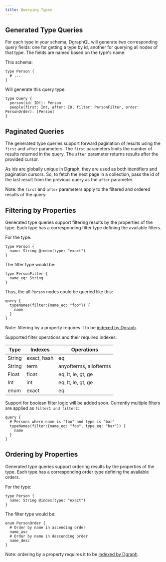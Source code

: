 ```yaml
---
title: Querying Types
---
```


## Generated Type Queries

For each type in your schema, DgraphQL will generate two corresponding query
fields: one for getting a type by id, another for querying all nodes of that
type. The fields are named based on the type's name:

This schema:

```
type Person {
  # ...
}
```

Will generate this query type:

```
type Query {
  person(id: ID!): Person
  people(first: Int, after: ID, filter: PersonFilter, order: PersonOrder): [Person]
}
```

## Paginated Queries

The generated type queries support forward pagination of results using the
`first` and `after` parameters. The `first` parameters limits the number of
results returned in the query. The `after` parameter returns results after the
provided cursor.

As ids are globally unique in Dgraph, they are used as both identifiers and
pagination cursors. So, to fetch the next page in a collection, pass the id of
the last result from the previous query as the `after` parameter.

Note: the `first` and `after` parameters apply to the filtered and ordered
results of the query.

## Filtering by Properties

Generated type queries support filtering results by the properties of the type.
Each type has a corresponding filter type defining the available filters.

For the type:

```
type Person {
  name: String @index(type: "exact")
}
```

The filter type would be:

```
type PersonFilter {
  name_eq: String
}
```

Thus, the all `Person` nodes could be queried like this:

```
query {
  typeNames(filter:{name_eq: "foo"}) {
    name
  }
}
```

Note: filtering by a property requires it to be [indexed by Dgraph](/docs/schema-directives/).

Supported filter operations and their required indexes:

| Type    | Indexes       | Operations              |
|---------|---------------|-------------------------|
| String  | exact, hash   | eq                      |
| String  | term          | anyofterms, allofterms  |
| Float   | float         | eq, lt, le, gt, ge      |
| Int     | int           | eq, lt, le, gt, ge      |
| enum    | exact         | eq                      |

Support for boolean filter logic will be added soon. Currently multiple filters
are applied as `filter1 and filter2`:

```
query {
  # Persons where name is "foo" and type is "bar"
  typeNames(filter:{name_eq: "foo", type_eq: "bar"}) {
    name
  }
}
```

## Ordering by Properties

Generated type queries support ordering results by the properties of the type.
Each type has a corresponding order type defining the available orders.


For the type:

```
type Person {
  name: String @index(type: "exact")
}
```

The filter type would be:

```
enum PersonOrder {
  # Order by name in ascending order
  name_asc
  # Order by name in descending order
  name_desc
}
```

Note: ordering by a property requires it to be [indexed by Dgraph](/docs/schema-directives/).
